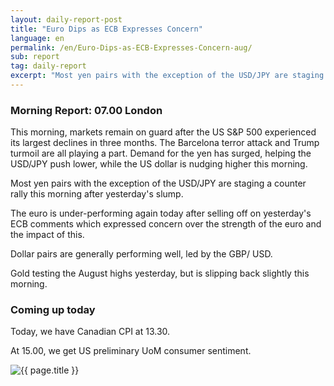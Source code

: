 ```yaml
---
layout: daily-report-post
title: "Euro Dips as ECB Expresses Concern"
language: en
permalink: /en/Euro-Dips-as-ECB-Expresses-Concern-aug/
sub: report
tag: daily-report
excerpt: "Most yen pairs with the exception of the USD/JPY are staging a counter rally this morning after yesterday's slump ..."
---
```

### Morning Report: 07.00 London

This morning, markets remain on guard after the US S&P 500 experienced its largest declines in three months. The Barcelona terror attack and Trump turmoil are all playing a part. Demand for the yen has surged, helping the USD/JPY push lower, while the US dollar is nudging higher this morning. 

Most yen pairs with the exception of the USD/JPY are staging a counter rally this morning after yesterday's slump. 

The euro is under-performing again today after selling off on yesterday's ECB comments which expressed concern over the strength of the euro and the impact of this. 

Dollar pairs are generally performing well, led by the GBP/ USD. 

Gold testing the August highs yesterday, but is slipping back slightly this morning. 

### Coming up today

Today, we have Canadian CPI at 13.30. 

At 15.00, we get US preliminary UoM consumer sentiment.

<p><img src="{{ "/assets/images/daily-report/2017-08-18_06-42-05.jpg" | relative_url }}" alt="{{ page.title }}" title="{{ page.title }}"></p>
